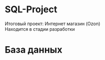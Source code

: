 # SQL-Project
Итоговый проект: Интернет магазин (Ozon) 
<br/> Находится в стадии разработки
# База данных
